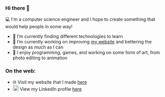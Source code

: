 ### Hi there 👋

:computer: I'm a computer science engineer and I hope to create something that would help people in some way!

- 🌱 I’m currently finding different technologies to learn
- 🔭 I’m currently working on improving [my website][website] and bettering the design as much as I can
- :art: I enjoy programming, games, and working on some form of art, from photo editing to animation 

### On the web:
- :globe_with_meridians: Visit my website that I made [here][website]
- <img alt="kenh7 | LinkedIn" width="18px" src="https://cdn.jsdelivr.net/npm/simple-icons@v3/icons/linkedin.svg" /> View my LinkedIn profile [here][linkedin]


<!--
**kenh7/kenh7** is a ✨ _special_ ✨ repository because its `README.md` (this file) appears on your GitHub profile.

Here are some ideas to get you started:
- ⚡ Fun fact:
- 👯 I’m looking to collaborate on ...
- 🤔 I’m looking for help with ...
- 💬 Ask me about ...
- 📫 How to reach me: ...
- 😄 Pronouns: ...
-->

<!-- References -->
[website]: https://kennyhuynh.herokuapp.com
[linkedin]: https://linkedin.com/in/kennyhuynh7
